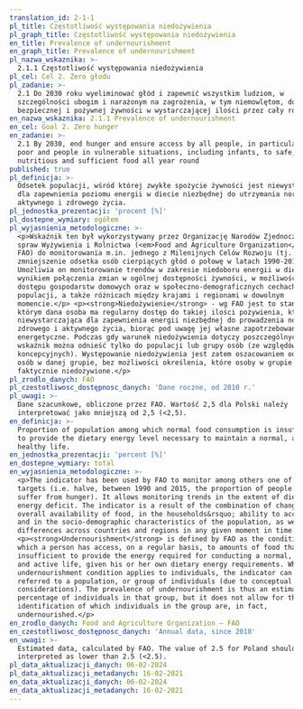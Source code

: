 ```yaml
---
translation_id: 2-1-1
pl_title: Częstotliwość występowania niedożywienia
pl_graph_title: Częstotliwość występowania niedożywienia
en_title: Prevalence of undernourishment
en_graph_title: Prevalence of undernourishment
pl_nazwa_wskaznika: >-
  2.1.1 Częstotliwość występowania niedożywienia
pl_cel: Cel 2. Zero głodu
pl_zadanie: >-
  2.1 Do 2030 roku wyeliminować głód i zapewnić wszystkim ludziom, w
  szczególności ubogim i narażonym na zagrożenia, w tym niemowlętom, dostęp do
  bezpiecznej i pożywnej żywności w wystarczającej ilości przez cały rok
en_nazwa_wskaznika: 2.1.1 Prevalence of undernourishment
en_cel: Goal 2. Zero hunger
en_zadanie: >-
  2.1 By 2030, end hunger and ensure access by all people, in particular the
  poor and people in vulnerable situations, including infants, to safe,
  nutritious and sufficient food all year round
published: true
pl_definicja: >-
  Odsetek populacji, wśród której zwykłe spożycie żywności jest niewystarczające
  dla zapewnienia poziomu energii w diecie niezbędnej do utrzymania normalnego,
  aktywnego i zdrowego życia.
pl_jednostka_prezentacji: 'procent [%]'
pl_dostepne_wymiary: ogółem
pl_wyjasnienia_metodologiczne: >-
  <p>Wskaźnik ten był wykorzystywany przez Organizację Narodów Zjednoczonych do
  spraw Wyżywienia i Rolnictwa (<em>Food and Agriculture Organization</em> -
  FAO) do monitorowania m.in. jednego z Milenijnych Celów Rozwoju (tj.
  zmniejszenie odsetka osób cierpiących głód o połowę w latach 1990-2015).
  Umożliwia on monitorowanie trendów w zakresie niedoboru energii w diecie. Jest
  wynikiem połączenia zmian w ogólnej dostępności żywności, w możliwościach
  dostępu gospodarstw domowych oraz w społeczno-demograficznych cechach
  populacji, a także różnicach między krajami i regionami w dowolnym
  momencie.</p> <p><strong>Niedożywienie</strong> - wg FAO jest to stan, w
  którym dana osoba ma regularny dostęp do takiej ilości pożywienia, która jest
  niewystarczająca dla zapewnienia energii niezbędnej do prowadzenia normalnego,
  zdrowego i aktywnego życia, biorąc pod uwagę jej własne zapotrzebowanie
  energetyczne. Podczas gdy warunek niedożywienia dotyczy poszczególnych osób,
  wskaźnik można odnieść tylko do populacji lub grupy osób (ze względów
  koncepcyjnych). Występowanie niedożywienia jest zatem oszacowaniem odsetka
  osób w danej grupie, bez możliwości określenia, które osoby w grupie są
  faktycznie niedożywione.</p>
pl_zrodlo_danych: FAO
pl_czestotliwosc_dostępnosc_danych: 'Dane roczne, od 2010 r.'
pl_uwagi: >-
  Dane szacunkowe, obliczone przez FAO. Wartość 2,5 dla Polski należy
  interpretować jako mniejszą od 2,5 (<2,5).
en_definicja: >-
  Proportion of population among which normal food consumption is insufficient
  to provide the dietary energy level necessary to maintain a normal, active and
  healthy life.
en_jednostka_prezentacji: 'percent [%]'
en_dostepne_wymiary: total
en_wyjasnienia_metodologiczne: >-
  <p>The indicator has been used by FAO to monitor among others one of the MDG
  targets (i.e. halve, between 1990 and 2015, the proportion of people who
  suffer from hunger). It allows monitoring trends in the extent of dietary
  energy deficit. The indicator is a result of the combination of changes in the
  overall availability of food, in the households&rsquo; ability to access it,
  and in the socio-demographic characteristics of the population, as well as
  differences across countries and regions in any given moment in time.</p>
  <p><strong>Undernourishment</strong> is defined by FAO as the condition by
  which a person has access, on a regular basis, to amounts of food that are
  insufficient to provide the energy required for conducting a normal, healthy
  and active life, given his or her own dietary energy requirements. While the
  undernourishment condition applies to individuals, the indicator can only be
  referred to a population, or group of individuals (due to conceptual
  considerations). The prevalence of undernourishment is thus an estimate of the
  percentage of individuals in that group, but it does not allow for the
  identification of which individuals in the group are, in fact,
  undernourished.</p>
en_zrodlo_danych: Food and Agriculture Organization – FAO
en_czestotliwosc_dostępnosc_danych: 'Annual data, since 2010'
en_uwagi: >-
  Estimated data, calculated by FAO. The value of 2.5 for Poland should be
  interpreted as lower than 2.5 (<2.5).
pl_data_aktualizacji_danych: 06-02-2024
pl_data_aktualizacji_metadanych: 16-02-2021
en_data_aktualizacji_danych: 06-02-2024
en_data_aktualizacji_metadanych: 16-02-2021
---
```

